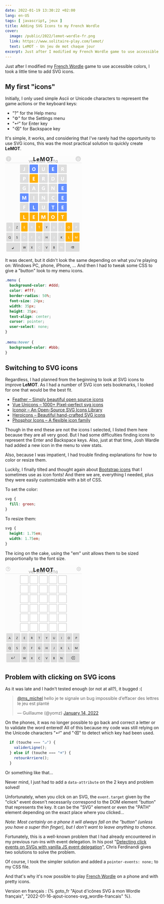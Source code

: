 ```yaml
---
date: 2022-01-19 13:30:22 +02:00
lang: en-US
tags: [ javascript, jeux ]
title: Adding SVG Icons to my French Wordle
cover:
  image: /public/2022/lemot-wordle-fr.png
  link: https://www.solitaire-play.com/lemot/
  text: LeMOT - Un jeu de mot chaque jour
excerpt: Just after I modified my French Wordle game to use accessible colors, I took a moment to add some SVG icons.
---
```


Just after I modified my [French Wordle](https://www.solitaire-play.com/lemot/) game to use accessible colors, I took a little time to add SVG icons.

## My first "icons"

Initially, I only used simple Ascii or Unicode characters to represent the game actions or the keyboard keys:

* "?" for the Help menu
* "⚙" for the Settings menu
* "↵" for Enter key
* "⌫" for Backspace key

It's simple, it works, and considering that I've rarely had the opportunity to use SVG icons, this was the most practical solution to quickly create **LeMOT**.

![Original icons](/public/2022/lemot-apres.png "Original «icons»")

It was decent, but it didn't look the same depending on what you're playing on: Windows PC, phone, iPhone, ... And then I had to tweak some CSS to give a "button" look to my menu icons.

```css
.menu {
  background-color: #ddd;
  color: #fff;
  border-radius: 50%;
  font-size: 24px;
  width: 35px;
  height: 35px;
  text-align: center;
  cursor: pointer;
  user-select: none;
}

.menu:hover {
  background-color: #bbb;
}
```


## Switching to SVG icons

Regardless, I had planned from the beginning to look at SVG icons to improve **LeMOT**. As I had a number of SVG icon sets bookmarks, I looked for one that would be the best fit.

* [Feather – Simply beautiful open source icons](https://feathericons.com/)
* [Vue Unicons – 1000+ Pixel-perfect svg icons](https://antonreshetov.github.io/vue-unicons/)
* [Iconoir – An Open-Source SVG Icons Library](https://iconoir.com/)
* [Heroicons – Beautiful hand-crafted SVG icons](https://heroicons.com/)
* [Phosphor Icons – A flexible icon family](https://phosphoricons.com/)

Though in the end these are not the icons I selected, I listed them here because they are all very good. But I had some difficulties finding icons to represent the Enter and Backspace keys. Also, just at that time, Josh Wardle had added a new icon in the menu to view stats.

Also, because I was impatient, I had trouble finding explanations for how to color or resize them.

Luckily, I finally tilted and thought again about [Bootstrap icons](https://icons.getbootstrap.com/) that I sometimes use as icon fonts! And there we are, everything I needed, plus they were easily customizable with a bit of CSS.

To set the color:

```css
svg {
  fill: green;
}
```

To resize them:

```css
svg {
  height: 1.75em;
  width: 1.75em;
}
```

The icing on the cake, using the "em" unit allows them to be sized proportionally to the font size.

![SVG icons](/public/2022/lemot-icones-svg.png "SVG icons")


## Problem with clicking on SVG icons

As it was late and I hadn't tested enough (or not at all?), it bugged :(

<blockquote class="twitter-tweet"><p lang="fr" dir="ltr"><a href="https://twitter.com/ms_michel?ref_src=twsrc%5Etfw">@ms_michel</a> hello je te signale un bug impossible d’effacer des lettres le jeu est planté</p>&mdash; Guillaume (@yomz) <a href="https://twitter.com/yomz/status/1481782505309192194?ref_src=twsrc%5Etfw">January 14, 2022</a></blockquote> <script async src="https://platform.twitter.com/widgets.js" charset="utf-8"></script>

On the phones, it was no longer possible to go back and correct a letter or to validate the word entered! All of this because my code was still relying on the Unicode characters "↵" and "⌫" to detect which key had been used.

```js
  if (touche === "↵") {
    validerLigne();
  } else if (touche === "⌫") {
    retourArriere();
  }
```

Or something like that...

Never mind, I just had to add a `data-attribute` on the 2 keys and problem solved!

Unfortunately, when you click on an SVG, the `event.target` given by the "click" event doesn't necessarily correspond to the DOM element "button" that represents the key. It can be the "SVG" element or even the "PATH" element depending on the exact place where you clicked...

*Note: Most certainly on a phone it will always fall on the "button" (unless you have a super thin finger), but I don't want to leave anything to chance.*

Fortunately, this is a well-known problem that I had already encountered in my previous run-ins with event delegation. In his post "[Detecting click events on SVGs with vanilla JS event delegation](https://gomakethings.com/detecting-click-events-on-svgs-with-vanilla-js-event-delegation/)", Chris Ferdinandi gives two solutions to solve the problem.

Of course, I took the simpler solution and added a `pointer-events: none;` to my CSS file.

And that's why it's now possible to play [French Wordle](https://www.solitaire-play.com/lemot/) on a phone and with pretty icons.


<div class="encart">

Version en français : {% goto_fr "Ajout d'icônes SVG à mon Wordle français", "2022-01-16-ajout-icones-svg_wordle-francais" %}.

</div>